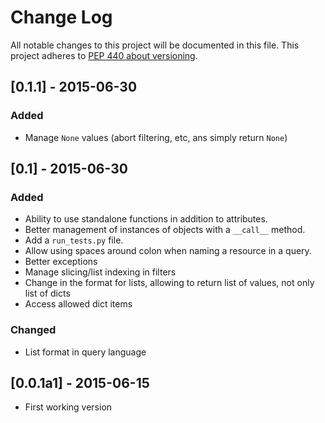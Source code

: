 # Change Log
All notable changes to this project will be documented in this file.
This project adheres to [PEP 440 about versioning](https://www.python.org/dev/peps/pep-0440/#pre-releases).

## [0.1.1] - 2015-06-30
### Added
- Manage `None` values (abort filtering, etc, ans simply return `None`)

## [0.1] - 2015-06-30
### Added
- Ability to use standalone functions in addition to attributes.
- Better management of instances of objects with a `__call__` method.
- Add a `run_tests.py` file.
- Allow using spaces around colon when naming a resource in a query.
- Better exceptions
- Manage slicing/list indexing in filters
- Change in the format for lists, allowing to return list of values, not only list of dicts
- Access allowed dict items

### Changed
- List format in query language

## [0.0.1a1] - 2015-06-15
- First working version

